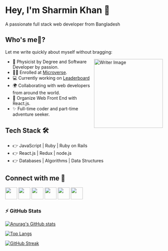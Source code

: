 # Hey, I'm Sharmin Khan 👋

A passionate full stack web developer from Bangladesh

## Who's me🤔?

Let me write quickly about myself without bragging:

<img align='right' width='220' src='./images/giphy.gif' alt='Writer Image'>

- 🥇 Physicist by Degree and Software Developer by passion.
- 👩‍🎓 Enrolled at [Microverse](https://github.com/microverseinc).
- 💻 Currently working on [Leaderboard](https://github.com/sharminkhan0/)
- 🌍 Collaborating with web developers from around the world.
- 🔮 Organize Web Front End with React.js.
- ✨ Full-time coder and part-time adventure seeker.

## Tech Stack 🛠

- 👉 JavaScript | Ruby | Ruby on Rails
- 👉 React.js | Redux | node.js
- 👉 Databases | Algorithms | Data Structures

## Connect with me 🤝

<a href="mailto:sharminakterkhan0@gmail.ocm"><img src='./images/gmail.svg' width='38px'></a>
<a href='https://www.facebook.com/'><img src='./images/Facebook.svg' width='38px'/></a>
<a href='https://www.instagram.com/' ><img src='./images/Instagram.svg' width='38px'/></a>
<a href='https://www.linkedin.com/in/sharmin.../'><img src='./images/LinkedIN.svg' width='38px'/></a>
<a href='https://twitter.com/'><img src='./images/Twitter.svg' width='38px'/></a>
<a href='https://api.whatsapp.com/send?phone=8801534356803'><img src='./images/WhatsApp.svg' width='38px'/></a>

### ⚡ GitHub Stats

[![Anurag's GitHub stats](https://github-readme-stats.vercel.app/api?username=sharminkhan0&hide_rank=false&show_icons=true&include_all_commits=true&count_private=true&title_color=FF6347&text_color=7D5EA9&icon_color=FF6347&border_color=7D5EA9&border_radius=10)](https://github.com/sharminkhan0)

[![Top Langs](https://github-readme-stats.vercel.app/api/top-langs/?username=sharminkhan0&langs_count=10&layout=compact&title_color=FF6347&text_color=7D5EA9&custom_title=Most%20Used%20Languages&border_color=7D5EA9&border_radius=10)](https://github.com/sharminkhan0)

[![GitHub Streak](https://github-readme-streak-stats.herokuapp.com?user=sharminkhan0&theme=github-light&border_radius=10&ring=FF6347&fire=FF6347&currStreakNum=7D5EA9&border=7D5EA9&sideLabels=000000&sideNums=7D5EA9&currStreakLabel=000000&dates=FF6347&stroke=7D5EA94F)](https://git.io/streak-stats)

<!---
skarminkhan0/sharminkhan0 is a ✨ special ✨ repository because its `README.md` (this file) appears on your GitHub profile.
You can click the Preview link to take a look at your changes.
--->

